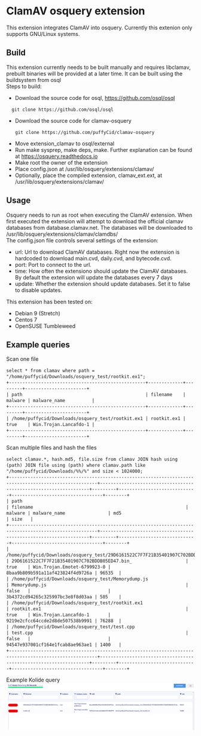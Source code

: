 # ClamAV osquery extension
This extension integrates ClamAV into osquery. Currently this extenion only supports GNU/Linux systems.

## Build

This extension currently needs to be built manually and requires libclamav, prebuilt binaries will be provided at a later time. It can be built using the buildsystem from osql  
Steps to build:
+ Download the source code for osql, https://github.com/osql/osql
 ```
   git clone https://github.com/osql/osql 
 ```
+ Download the source code for clamav-osquery
  ``` 
  git clone https://github.com/puffyCid/clamav-osquery
  ```
+ Move extension_clamav to osql/external
+ Run make sysprep, make deps, make. Further explanation can be found at https://osquery.readthedocs.io
+ Make root the owner of the extension
+ Place config.json at /usr/lib/osquery/extensions/clamav/
+ Optionally, place the compiled extension, clamav_ext.ext, at /usr/lib/osquery/extensions/clamav/

## Usage

Osquery needs to run as root when executing the ClamAV extension. When first executed the extension will attempt to download the official clamav databases from database.clamav.net. The databases will be downloaded to /usr/lib/osquery/extensions/clamav/clamdbs/  
The config.json file controls several settings of the extension:
+ url: Url to download ClamAV databases. Right now the extension is hardcoded to download main.cvd, daily.cvd, and bytecode.cvd.
+ port: Port to connect to the url.
+ time: How often the extensiono should update the ClamAV databases. By default the extension will update the databases every 7 days
+ update: Whether the extension should update databases. Set it to false to disable updates.

This extension has been tested on: 
+ Debian 9 (Stretch)
+ Centos 7
+ OpenSUSE Tumbleweed

## Example queries

Scan one file
``` 
select * from clamav where path = "/home/puffycid/Downloads/osquery_test/rootkit.ex1";
+---------------------------------------------------+-------------+---------+-----------------------+
| path                                              | filename    | malware | malware_name          |
+---------------------------------------------------+-------------+---------+-----------------------+
| /home/puffycid/Downloads/osquery_test/rootkit.ex1 | rootkit.ex1 | true    | Win.Trojan.Lancafdo-1 |
+---------------------------------------------------+-------------+---------+-----------------------+
```
Scan multiple files and hash the files
```
select clamav.*, hash.md5, file.size from clamav JOIN hash using (path) JOIN file using (path) where clamav.path like "/home/puffycid/Downloads/%%/%" and size < 1024000;
+-------------------------------------------------------------------------------------------------------+------------------------------------------------------------------+---------+-----------------------------+----------------------------------+--------+
| path                                                                                                  | filename                                                         | malware | malware_name                | md5                              | size   |
+-------------------------------------------------------------------------------------------------------+------------------------------------------------------------------+---------+-----------------------------+----------------------------------+--------+
| /home/puffycid/Downloads/osquery_test/29D6161522C7F7F21B35401907C702BDDB05ED47.bin_                   | 29D6161522C7F7F21B35401907C702BDDB05ED47.bin_                    | true    | Win.Trojan.Emotet-6799923-0 | 8baa9b809b591a11af423824f4d9726a | 96535  |
| /home/puffycid/Downloads/osquery_test/Memorydump.js                                                   | Memorydump.js                                                    | false   |                             | 3b4372cd94265c325997bc3e8f8d03aa | 505    |
| /home/puffycid/Downloads/osquery_test/rootkit.ex1                                                     | rootkit.ex1                                                      | true    | Win.Trojan.Lancafdo-1       | 9219e2cfcc64ccde2d8de507538b9991 | 76288  |
| /home/puffycid/Downloads/osquery_test/test.cpp                                                        | test.cpp                                                         | false   |                             | 94547e937001cf164e1fcab8ae963ae1 | 1400   |
+-------------------------------------------------------------------------------------------------------+------------------------------------------------------------------+---------+-----------------------------+----------------------------------+--------+
```
Example Kolide query
<img src="images/kolide.png" alt="ClamAV extension in Kolide">

